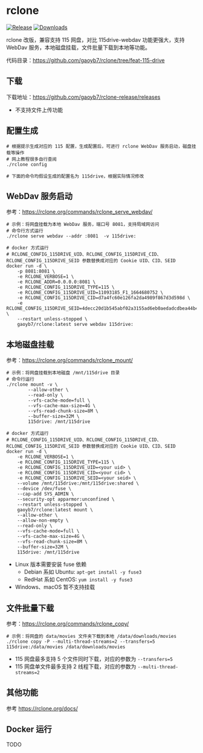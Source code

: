 # rclone

[![Release](https://img.shields.io/github/v/release/gaoyb7/rclone-release?display_name=tag)](https://github.com/gaoyb7/rclone-release/releases)
[![Downloads](https://img.shields.io/github/downloads/gaoyb7/rclone-release/total)](https://github.com/gaoyb7/rclone-release/releases)

rclone 改版，兼容支持 115 网盘，对比 115drive-webdav 功能更强大，支持 WebDav 服务，本地磁盘挂载，文件批量下载到本地等功能。

代码目录：https://github.com/gaoyb7/rclone/tree/feat-115-drive

## 下载

下载地址：https://github.com/gaoyb7/rclone-release/releases

* 不支持文件上传功能

## 配置生成
```
# 根据提示生成对应的 115 配置，生成配置后，可进行 rclone WebDav 服务启动，磁盘挂载等操作
# 网上教程很多自行查阅
./rclone config

# 下面的命令均假设生成的配置名为 115drive，根据实际情况修改
```

## WebDav 服务启动
参考：https://rclone.org/commands/rclone_serve_webdav/
```
# 示例：将网盘挂载为本地 WebDav 服务，端口号 8081，支持局域网访问
# 命令行方式运行
./rclone serve webdav --addr :8081  -v 115drive:

# docker 方式运行
# RCLONE_CONFIG_115DRIVE_UID、RCLONE_CONFIG_115DRIVE_CID、RCLONE_CONFIG_115DRIVE_SEID 参数替换成对应的 Cookie UID、CID、SEID
docker run -d \
    -p 8081:8081 \
    -e RCLONE_VERBOSE=1 \
    -e RCLONE_ADDR=0.0.0.0:8081 \
    -e RCLONE_CONFIG_115DRIVE_TYPE=115 \
    -e RCLONE_CONFIG_115DRIVE_UID=11093185_F1_1664680752 \
    -e RCLONE_CONFIG_115DRIVE_CID=d7a4fc60e126fa2da4989f867d3d598d \
    -e RCLONE_CONFIG_115DRIVE_SEID=4decc20d1b545abf02a3155ad6eb0aedadcdbea44b450737c9a08fe509209f304905cde0faecf469c59a53d22f649d23735a582f395e845514b58f31 \
    --restart unless-stopped \
    gaoyb7/rclone:latest serve webdav 115drive:
```

## 本地磁盘挂载
参考：https://rclone.org/commands/rclone_mount/
```
# 示例：将网盘挂载到本地磁盘 /mnt/115drive 目录
# 命令行运行
./rclone mount -v \
        --allow-other \
        --read-only \
        --vfs-cache-mode=full \
        --vfs-cache-max-size=4G \
        --vfs-read-chunk-size=8M \
        --buffer-size=32M \
        115drive: /mnt/115drive

# docker 方式运行
# RCLONE_CONFIG_115DRIVE_UID、RCLONE_CONFIG_115DRIVE_CID、RCLONE_CONFIG_115DRIVE_SEID 参数替换成对应的 Cookie UID、CID、SEID
docker run -d \
    -e RCLONE_VERBOSE=1 \
    -e RCLONE_CONFIG_115DRIVE_TYPE=115 \
    -e RCLONE_CONFIG_115DRIVE_UID=<your uid> \
    -e RCLONE_CONFIG_115DRIVE_CID=<your cid> \
    -e RCLONE_CONFIG_115DRIVE_SEID=<your seid> \
    --volume /mnt/115drive:/mnt/115drive:shared \
    --device /dev/fuse \
    --cap-add SYS_ADMIN \
    --security-opt apparmor:unconfined \
    --restart unless-stopped \
    gaoyb7/rclone:latest mount \
    --allow-other \
    --allow-non-empty \
    --read-only \
    --vfs-cache-mode=full \
    --vfs-cache-max-size=4G \
    --vfs-read-chunk-size=8M \
    --buffer-size=32M \
    115drive: /mnt/115drive
```

* Linux 版本需要安装 fuse 依赖
  * Debian 系如 Ubuntu: `apt-get install -y fuse3`
  * RedHat 系如 CentOS: `yum install -y fuse3`
* Windows、macOS 暂不支持挂载

## 文件批量下载
参考：https://rclone.org/commands/rclone_copy/
```
# 示例：将网盘的 data/movies 文件夹下载到本地 /data/downloads/movies
./rclone copy -P --multi-thread-streams=2 --transfers=5 115drive:/data/movies /data/downloads/movies
```

* 115 网盘最多支持 5 个文件同时下载，对应的参数为 `--transfers=5`
* 115 网盘单文件最多支持 2 线程下载，对应的参数为 `--multi-thread-streams=2`

## 其他功能
参考 https://rclone.org/docs/

## Docker 运行
TODO

